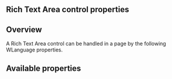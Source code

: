 
## Rich Text Area control properties
			

<a name="NOTE1"></a>
<a name="NOTE1_1"></a>


## Overview
<a name="overview_ELTTEXTE000078"></a>
A Rich Text Area control can be handled in a page by the following WLanguage properties.

<a name="NOTE2"></a>
<a name="NOTE2_1"></a>


## Available properties
<a name="available_properties_ELTTEXTE000102"></a>
<a name="NOTE2_2"></a>

